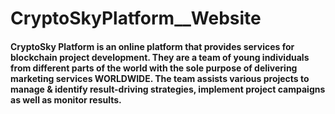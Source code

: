 # CryptoSkyPlatform__Website
#### CryptoSky Platform is an online platform that provides services for blockchain project development. They are a team of young individuals from different parts of the world with the sole purpose of delivering marketing services WORLDWIDE. The team assists various projects to manage & identify result-driving strategies, implement project campaigns as well as monitor results.

